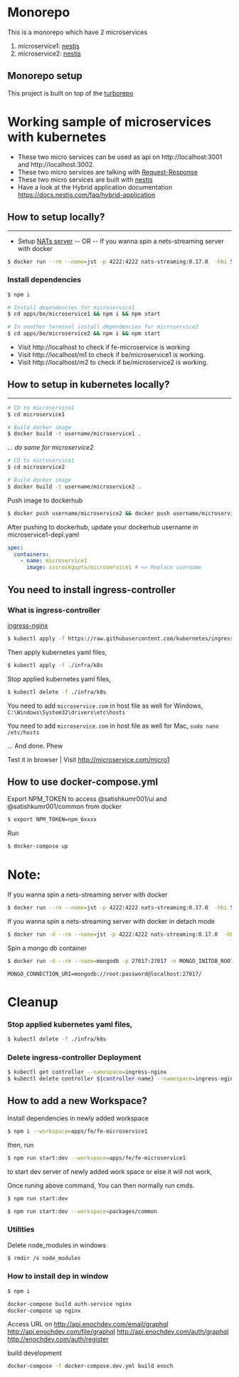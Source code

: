 # Monorepo

This is a monorepo which have 2 microservices
1. microservice1: [nestjs](https://docs.nestjs.com)
2. microservice2: [nestjs](https://docs.nestjs.com)

## Monorepo setup
This project is built on top of the [turborepo](https://turborepo.org/)
# Working sample of microservices with kubernetes
- These two micro services can be used as api on http://localhost:3001 and http://localhost:3002.
- These two micro services are talking with [Request-Response](https://docs.nestjs.com/microservices/nats#request-response)
- These two micro services are built with [nestjs](https://docs.nestjs.com/microservices/basics
)
- Have a look at the Hybrid application documentation https://docs.nestjs.com/faq/hybrid-application



## How to setup locally?
---

- Setup [NATs server](https://nats.io/)
-- OR --
If you wanna spin a nets-streaming server with docker 

```bash
$ docker run --rm --name=jst -p 4222:4222 nats-streaming:0.17.0  -hbi 5s -hbt 5s -hbf 2 -SD -cid ticketing
```

### Install dependencies

```bash
$ npm i
```

```bash
# Install dependencies for microservice1
$ cd apps/be/microservice1 && npm i && npm start

# In another terminal install dependencies for microservice2
$ cd apps/be/microservice2 && npm i && npm start
```
- Visit http://localhost to check if fe-microservice is working
- Visit http://localhost/m1 to check if be/microservice1 is working.
- Visit http://localhost/m2 to check if be/microservice2 is working.




## How to setup in kubernetes locally?
---
```bash
# CD to microservice1
$ cd microservice1

# Build docker image
$ docker build -t username/microservice1 .
```
_... do same for microservice2_

```bash
# CD to microservice1
$ cd microservice2

# Build docker image
$ docker build -t username/microservice2 .
```

Push image to dockerhub
```bash
$ docker push username/microservice2 && docker push username/microservice2
```
After pushing to dockerhub, update your dockerhub username in microservice1-depl.yaml

```yaml
spec:
  containers:
    - name: microservice1
      image: sssrockgupta/microservice1 # <= Replace username
```

## You need to install ingress-controller

### What is ingress-controller
[ingress-nginx](https://kubernetes.github.io/ingress-nginx/deploy/#docker-desktop)

```bash
$ kubectl apply -f https://raw.githubusercontent.com/kubernetes/ingress-nginx/controller-v1.1.1/deploy/static/provider/cloud/deploy.yaml
```
Then apply kubernetes yaml files,
```bash
$ kubectl apply -f ./infra/k8s
```

Stop applied kubernetes yaml files,

```bash
$ kubectl delete -f ./infra/k8s
```

You need to add `microservice.com` in host file as well for Windows,
``C:\Windows\System32\drivers\etc\hosts``

You need to add `microservice.com` in host file as well for Mac,
``sudo nano /etc/hosts``

... And done. Phew

Test it in browser
| Visit http://microservice.com/micro1


## How to use docker-compose.yml

Export NPM_TOKEN to access @satishkumr001/ui and @satishkumr001/common from docker
```bash
$ export NPM_TOKEN=npm_6xxxx
```

Run
```bash
$ docker-compose up
```

# Note:
If you wanna spin a nets-streaming server with docker 
```bash
$ docker run --rm --name=jst -p 4222:4222 nats-streaming:0.17.0  -hbi 5s -hbt 5s -hbf 2 -SD -cid enoch
```

If you wanna spin a nets-streaming server with docker in detach mode
```bash
$ docker run -d --rm --name=jst -p 4222:4222 nats-streaming:0.17.0  -hbi 5s -hbt 5s -hbf 2 -SD -cid enoch
```

Spin a mongo db container
```bash
$ docker run -d --rm --name=mongodb -p 27017:27017 -e MONGO_INITDB_ROOT_USERNAME=root -e MONGO_INITDB_ROOT_PASSWORD=password mongo
```

`MONGO_CONNECTION_URI=mongodb://root:password@localhost:27017/`

# Cleanup

### Stop applied kubernetes yaml files,

```bash
$ kubectl delete -f ./infra/k8s
```
### Delete ingress-controller Deployment

```bash
$ kubectl get controller --namespace=ingress-nginx
$ kubectl delete controller ${controller-name} --namespace=ingress-nginx
```


## How to add a new Workspace?

Install dependencies in newly added workspace
```bash
$ npm i --workspace=apps/fe/fe-microservice1
```
then, run

```bash
$ npm run start:dev --workspace=apps/fe/fe-microservice1
```
to start dev server of newly added work space or else it will not work,

Once runing above command, You can then normally run cmds.

```bash
$ npm run start:dev
```

```bash
$ npm run start:dev --workspace=packages/common
```

### Utilities
Delete node_modules in windows

```bash
$ rmdir /s node_modules
```

### How to install dep in window

```bash
$ npm i
```

```bash
docker-compose build auth-service nginx
docker-compose up nginx
```

Access URL on 
http://api.enochdev.com/email/graphql
http://api.enochdev.com/file/graphql
http://api.enochdev.com/auth/graphql
http://enochdev.com/auth/register


build development 
```bash
docker-compose -f docker-compose.dev.yml build enoch
```